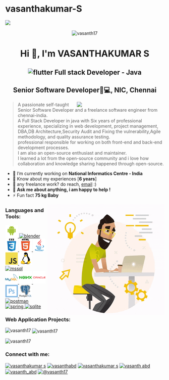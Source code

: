 # vasanthakumar-S


<p align="left"><a href="https://www.linkedin.com/in/vasanthakumar-s-117910129/" target="_blank"><img src="https://img.shields.io/badge/LinkedIn-blue" width="8%"></a></p>
<p align="center"><img alt="vasanth17" src="https://github.com/vasanth17/Vasanthakumar-S/blob/main/vasanth_jawa_bike.png" width="40%" /></p>
<h1 align="center">Hi 👋, I'm VASANTHAKUMAR S</h1>
<h2 align="center"><img src="https://github.com/vasanth17/Vasanthakumar-S/blob/main/java.png" alt="flutter" width="55" height="40"/> Full stack Developer - Java</h3>
<h2 align="center">Senior Software Developer👨💻, NIC, Chennai</h3>
 <p></p><img align="right"  src="https://github.com/vasanth17/Vasanthakumar-S/blob/main/beard_img.gif" width="55%"/>

> A passionate self-taught Senior Software Developer and a freelance software engineer from chennai-india.<br>
A Full Stack Developer in java with Six years of professional experience, specializing in web development, project management, DBA,DB Architecture,Security Audit and Fixing the vulnerability,Agile methodology, and quality assurance testing.<br> professional responsible for working on both front-end and back-end development processes.  <br> I am also an open-source enthusiast and maintainer. <br>
I learned a lot from the open-source community and i love how collaboration and knowledge sharing happened through open-source.

<!-- BLOG-POST-LIST:START -->
- 🔭 I’m currently working on **National Informatics Centre - India**
- 📄 Know about my experiences [**6 years**]            
- 💼 any freelance work? do reach, [email](mailto:s.vasanth76@gmail.com) :)
- 💬 **Ask me about anything, i am happy to help !**
- ⚡ Fun fact **75 kg Baby**<!-- BLOG-POST-LIST:END -->

<p><img align="right" alt="GIF" src="https://github.com/JAYAMURUGANJ/JAYAMURUGANJ/blob/main/mygitgif.gif?raw=true"/>


<h3 align="left">Languages and Tools:</h3>
<p align="left"> <a href="https://developer.android.com" target="_blank" rel="noreferrer"> <img src="https://raw.githubusercontent.com/devicons/devicon/master/icons/android/android-original-wordmark.svg" alt="android" width="40" height="40"/> </a> <a href="https://www.blender.org/" target="_blank" rel="noreferrer"> <img src="https://download.blender.org/branding/community/blender_community_badge_white.svg" alt="blender" width="40" height="40"/> </a> <a href="https://www.w3schools.com/css/" target="_blank" rel="noreferrer"> <img src="https://raw.githubusercontent.com/devicons/devicon/master/icons/css3/css3-original-wordmark.svg" alt="css3" width="40" height="40"/> </a> <a href="https://www.w3.org/html/" target="_blank" rel="noreferrer"> <img src="https://raw.githubusercontent.com/devicons/devicon/master/icons/html5/html5-original-wordmark.svg" alt="html5" width="40" height="40"/> </a> <a href="https://www.java.com" target="_blank" rel="noreferrer"> <img src="https://raw.githubusercontent.com/devicons/devicon/master/icons/java/java-original.svg" alt="java" width="40" height="40"/> </a> <a href="https://developer.mozilla.org/en-US/docs/Web/JavaScript" target="_blank" rel="noreferrer"> <img src="https://raw.githubusercontent.com/devicons/devicon/master/icons/javascript/javascript-original.svg" alt="javascript" width="40" height="40"/> </a> <a href="https://www.linux.org/" target="_blank" rel="noreferrer"> <img src="https://raw.githubusercontent.com/devicons/devicon/master/icons/linux/linux-original.svg" alt="linux" width="40" height="40"/> </a> <a href="https://www.microsoft.com/en-us/sql-server" target="_blank" rel="noreferrer"> <img src="https://www.svgrepo.com/show/303229/microsoft-sql-server-logo.svg" alt="mssql" width="40" height="40"/> </a> <br><a href="https://www.mysql.com/" target="_blank" rel="noreferrer"> <img src="https://raw.githubusercontent.com/devicons/devicon/master/icons/mysql/mysql-original-wordmark.svg" alt="mysql" width="40" height="40"/> </a> <a href="https://www.nginx.com" target="_blank" rel="noreferrer"> <img src="https://raw.githubusercontent.com/devicons/devicon/master/icons/nginx/nginx-original.svg" alt="nginx" width="40" height="40"/> </a> <a href="https://www.oracle.com/" target="_blank" rel="noreferrer"> <img src="https://raw.githubusercontent.com/devicons/devicon/master/icons/oracle/oracle-original.svg" alt="oracle" width="40" height="40"/> </a> <a href="https://www.photoshop.com/en" target="_blank" rel="noreferrer"> <img src="https://raw.githubusercontent.com/devicons/devicon/master/icons/photoshop/photoshop-line.svg" alt="photoshop" width="40" height="40"/> </a> <a href="https://www.postgresql.org" target="_blank" rel="noreferrer"> <img src="https://raw.githubusercontent.com/devicons/devicon/master/icons/postgresql/postgresql-original-wordmark.svg" alt="postgresql" width="40" height="40"/> </a> <a href="https://postman.com" target="_blank" rel="noreferrer"> <img src="https://www.vectorlogo.zone/logos/getpostman/getpostman-icon.svg" alt="postman" width="40" height="40"/> </a> <a href="https://spring.io/" target="_blank" rel="noreferrer"> <img src="https://www.vectorlogo.zone/logos/springio/springio-icon.svg" alt="spring" width="40" height="40"/> </a> 
  <a href="https://www.sqlite.org/" target="_blank" rel="noreferrer"> <img src="https://www.vectorlogo.zone/logos/sqlite/sqlite-icon.svg" alt="sqlite" width="40" height="40"/>  </a>
</p>

<h3 align="left">Web Application Projects:</h3>

<p><img align="left" src="https://github-readme-stats.vercel.app/api/top-langs?username=vasanth17&show_icons=true&locale=en&layout=compact" alt="vasanth17" /></p>
<p>&nbsp;<img align="center" src="https://github-readme-stats.vercel.app/api?username=vasanth17&show_icons=true&locale=en" alt="vasanth17" />
<p><img align="center" src="https://github-readme-streak-stats.herokuapp.com/?user=vasanth17&" alt="vasanth17" />
</p>
<h3 align="left">Connect with me:</h3>
<p align="left">
<a href="https://dev.to/vasanthakumar s" target="blank"><img align="center" src="https://raw.githubusercontent.com/rahuldkjain/github-profile-readme-generator/master/src/images/icons/Social/devto.svg" alt="vasanthakumar s" height="30" width="40" /></a>
<a href="https://twitter.com/vasanthabd" target="blank"><img align="center" src="https://raw.githubusercontent.com/rahuldkjain/github-profile-readme-generator/master/src/images/icons/Social/twitter.svg" alt="vasanthabd" height="30" width="40" /></a>
<a href="https://linkedin.com/in/vasanthakumar s" target="blank"><img align="center" src="https://raw.githubusercontent.com/rahuldkjain/github-profile-readme-generator/master/src/images/icons/Social/linked-in-alt.svg" alt="vasanthakumar s" height="30" width="40" /></a>
<a href="https://fb.com/vasanth abd" target="blank"><img align="center" src="https://raw.githubusercontent.com/rahuldkjain/github-profile-readme-generator/master/src/images/icons/Social/facebook.svg" alt="vasanth abd" height="30" width="40" /></a>
<a href="https://instagram.com/vasanth_abd" target="blank"><img align="center" src="https://raw.githubusercontent.com/rahuldkjain/github-profile-readme-generator/master/src/images/icons/Social/instagram.svg" alt="vasanth_abd" height="30" width="40" /></a>
<a href="https://medium.com/@vasanth17" target="blank"><img align="center" src="https://raw.githubusercontent.com/rahuldkjain/github-profile-readme-generator/master/src/images/icons/Social/medium.svg" alt="@vasanth17" height="30" width="40" /></a>
  
</p>
</p>



